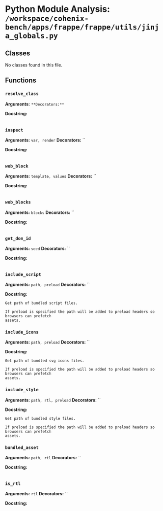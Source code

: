 # Python Module Analysis: `/workspace/cohenix-bench/apps/frappe/frappe/utils/jinja_globals.py`

## Classes

No classes found in this file.


## Functions

### `resolve_class`
**Arguments:** ``
**Decorators:** ``

**Docstring:**
```

```
### `inspect`
**Arguments:** `var, render`
**Decorators:** ``

**Docstring:**
```

```
### `web_block`
**Arguments:** `template, values`
**Decorators:** ``

**Docstring:**
```

```
### `web_blocks`
**Arguments:** `blocks`
**Decorators:** ``

**Docstring:**
```

```
### `get_dom_id`
**Arguments:** `seed`
**Decorators:** ``

**Docstring:**
```

```
### `include_script`
**Arguments:** `path, preload`
**Decorators:** ``

**Docstring:**
```
Get path of bundled script files.

If preload is specified the path will be added to preload headers so browsers can prefetch
assets.
```
### `include_icons`
**Arguments:** `path, preload`
**Decorators:** ``

**Docstring:**
```
Get path of bundled svg icons files.

If preload is specified the path will be added to preload headers so browsers can prefetch
assets.
```
### `include_style`
**Arguments:** `path, rtl, preload`
**Decorators:** ``

**Docstring:**
```
Get path of bundled style files.

If preload is specified the path will be added to preload headers so browsers can prefetch
assets.
```
### `bundled_asset`
**Arguments:** `path, rtl`
**Decorators:** ``

**Docstring:**
```

```
### `is_rtl`
**Arguments:** `rtl`
**Decorators:** ``

**Docstring:**
```

```

